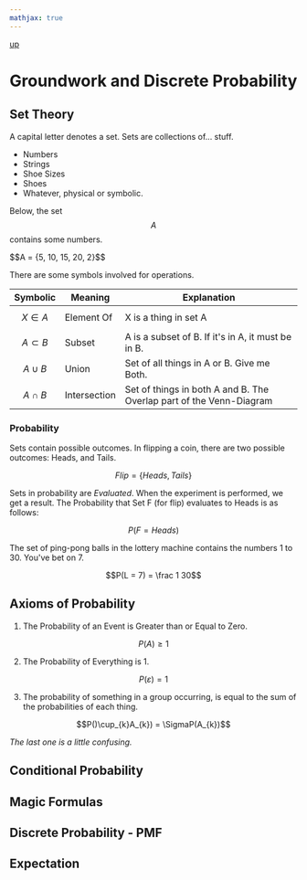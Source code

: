 ```yaml
---
mathjax: true
---
```

[up](../index.md)
# Groundwork and Discrete Probability

## Set Theory

A capital letter denotes a set. Sets are collections of... stuff.
- Numbers
- Strings
- Shoe Sizes
- Shoes
- Whatever, physical or symbolic.

Below, the set $$A$$ contains some numbers.

$$A = \{5, 10, 15, 20, 2}$$

There are some symbols involved for operations.

 Symbolic | Meaning | Explanation
 --- | --- | ---
 $$X \in A$$ | Element Of | X is a thing in set A
 $$A \subset B$$ | Subset | A is a subset of B. If it's in A, it must be in B.
 $$A \cup B$$ | Union | Set of all things in A or B. Give me Both.
 $$A \cap B$$ | Intersection | Set of things in both A and B. The Overlap part of the Venn-Diagram

### Probability

Sets contain possible outcomes. In flipping a coin, there are two possible outcomes: Heads, and Tails.

$$ Flip = \{Heads, Tails\}$$

Sets in probability are *Evaluated*. When the experiment is performed, we get a result. The Probability that Set F (for flip) evaluates to Heads is as follows:

$$P(F = Heads)$$

The set of ping-pong balls in the lottery machine contains the numbers 1 to 30. You've bet on 7.

$$P(L = 7) = \frac 1 30$$

## Axioms of Probability

1. The Probability of an Event is Greater than or Equal to Zero.

$$P(A) \geq 1$$

2. The Probability of Everything is 1.

$$P(\varepsilon) = 1$$

3. The probability of something in a group occurring, is equal to the sum of the probabilities of each thing.

$$P()\cup_{k}A_{k}) = \SigmaP(A_{k})$$

*The last one is a little confusing.*



## Conditional Probability

## Magic Formulas

## Discrete Probability - PMF

## Expectation
